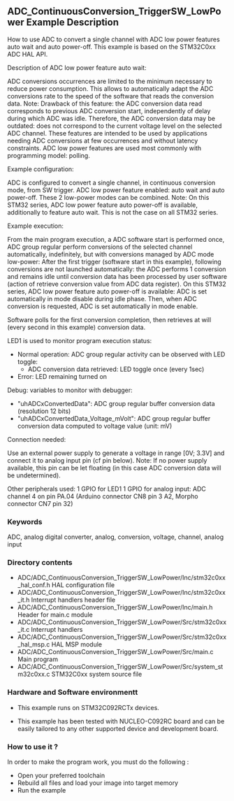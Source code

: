 ## <b>ADC_ContinuousConversion_TriggerSW_LowPower Example Description</b>

How to use ADC to convert a single channel with 
ADC low power features auto wait and auto power-off.
This example is based on the STM32C0xx ADC HAL API.

Description of ADC low power feature auto wait:

ADC conversions occurrences are limited to the minimum necessary to reduce
power consumption.
This allows to automatically adapt the ADC conversions rate to the speed
of the software that reads the conversion data.
Note: Drawback of this feature: the ADC conversion data read corresponds to
      previous ADC conversion start, independently of delay during which
      ADC was idle.
      Therefore, the ADC conversion data may be outdated: does not correspond 
      to the current voltage level on the selected ADC channel.
These features are intended to be used by applications needing ADC conversions
at few occurrences and without latency constraints.
ADC low power features are used most commonly with programming model: polling.

Example configuration:

ADC is configured to convert a single channel, in continuous conversion mode,
from SW trigger.
ADC low power feature enabled: auto wait and auto power-off.
These 2 low-power modes can be combined.
Note: On this STM32 series, ADC low power feature auto power-off is available,
      additionally to feature auto wait.
      This is not the case on all STM32 series.

Example execution:

From the main program execution, a ADC software start is performed once,
ADC group regular perform conversions of the selected channel
automatically, indefinitely, but with conversions managed by ADC mode low-power:
After the first trigger (software start in this example), following conversions
are not launched automatically: the ADC performs 1 conversion and remains idle
until conversion data has been processed by user software (action of retrieve
conversion value from ADC data register).
On this STM32 series, ADC low power feature auto power-off is available:
ADC is set automatically in mode disable during idle phase.
Then, when ADC conversion is requested, ADC is set automatically in mode enable. 

Software polls for the first conversion completion, then retrieves at will
(every second in this example) conversion data.

LED1 is used to monitor program execution status:
- Normal operation: ADC group regular activity can be observed with LED toggle:
  - ADC conversion data retrieved: LED toggle once (every 1sec)
- Error: LED remaining turned on

Debug: variables to monitor with debugger:
- "uhADCxConvertedData": ADC group regular buffer conversion data (resolution 12 bits)
- "uhADCxConvertedData_Voltage_mVolt": ADC group regular buffer conversion data computed to voltage value (unit: mV)

Connection needed:

Use an external power supply to generate a voltage in range [0V; 3.3V]
and connect it to analog input pin (cf pin below).
Note: If no power supply available, this pin can be let floating (in this case
      ADC conversion data will be undetermined).

Other peripherals used:
  1 GPIO for LED1
  1 GPIO for analog input: ADC channel 4 on pin PA.04 (Arduino connector CN8 pin 3 A2, Morpho connector CN7 pin 32)

### <b>Keywords</b>

ADC, analog digital converter, analog, conversion, voltage, channel, analog input

### <b>Directory contents</b> 

  - ADC/ADC_ContinuousConversion_TriggerSW_LowPower/Inc/stm32c0xx_hal_conf.h    HAL configuration file
  - ADC/ADC_ContinuousConversion_TriggerSW_LowPower/Inc/stm32c0xx_it.h          Interrupt handlers header file
  - ADC/ADC_ContinuousConversion_TriggerSW_LowPower/Inc/main.h                  Header for main.c module
  - ADC/ADC_ContinuousConversion_TriggerSW_LowPower/Src/stm32c0xx_it.c          Interrupt handlers
  - ADC/ADC_ContinuousConversion_TriggerSW_LowPower/Src/stm32c0xx_hal_msp.c     HAL MSP module
  - ADC/ADC_ContinuousConversion_TriggerSW_LowPower/Src/main.c                  Main program
  - ADC/ADC_ContinuousConversion_TriggerSW_LowPower/Src/system_stm32c0xx.c      STM32C0xx system source file


### <b>Hardware and Software environment</b>t

  - This example runs on STM32C092RCTx devices.
    
  - This example has been tested with NUCLEO-C092RC board and can be
    easily tailored to any other supported device and development board.


### <b>How to use it ?</b>


In order to make the program work, you must do the following :
 - Open your preferred toolchain
 - Rebuild all files and load your image into target memory
 - Run the example


